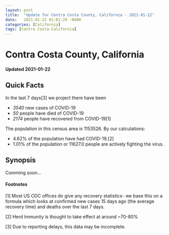 ```yaml
---
layout: post
title:  "Update for Contra Costa County, California - 2021-01-22"
date:   2021-01-22 01:01:29 -0600
categories: [California]
tags: [Contra Costa-California]
---
```


# Contra Costa County, California
#### Updated 2021-01-22

## Quick Facts

In the last 7 days[3] we project there have been
- *3540* new cases of COVID-19
- *50* people have died of COVID-19
- *2174* people have recovered from COVID-19[1]

The population in this census area is 1153526. By our calculations:
- 4.62% of the population have had COVID-19.[2]
- 1.01% of the population or 11627.0 people are actively fighting the virus.

## Synopsis

Comming soon...


#### Footnotes

[1] Most US CDC offices do give any recovery statistics- we base this on a formula which looks at confirmed new cases
15 days ago (the average recovery time) and deaths over the last 7 days.

[2] Herd Immunity is thought to take effect at around ~70-80%

[3] Due to reporting delays, this data may be incomplete.
 
    